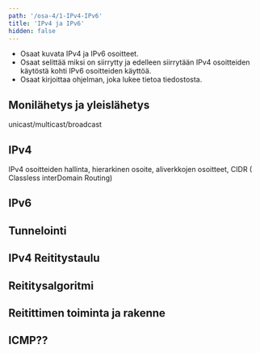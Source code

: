 ```yaml
---
path: '/osa-4/1-IPv4-IPv6'
title: 'IPv4 ja IPv6'
hidden: false
---
```



<text-box variant='learningObjectives' name='Oppimistavoitteet'>

- Osaat kuvata IPv4 ja IPv6 osoitteet.
- Osaat selittää miksi on siirrytty ja edelleen siirrytään IPv4 osoitteiden käytöstä kohti IPv6 osoitteiden käyttöä.
- Osaat kirjoittaa ohjelman, joka lukee tietoa tiedostosta.

</text-box>

<quiz id="3ec7c1cc-27f5-4518-890a-201a9fe6121d"></quiz>



## Monilähetys ja yleislähetys

unicast/multicast/broadcast


## IPv4

IPv4 osoitteiden hallinta, hierarkinen osoite, aliverkkojen osoitteet,  CIDR ( Classless interDomain Routing)

## IPv6


## Tunnelointi

## IPv4 Reititystaulu

## Reititysalgoritmi

## Reitittimen toiminta ja rakenne

## ICMP??





